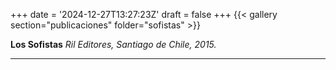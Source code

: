 +++
date = '2024-12-27T13:27:23Z'
draft = false
+++
{{< gallery section="publicaciones" folder="sofistas" >}}

**Los Sofistas**
*Ril Editores, Santiago de Chile, 2015.*

---
